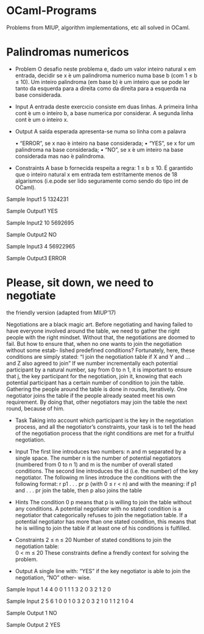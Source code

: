 # OCaml-Programs
Problems from MIUP, algorithm implementations, etc all solved in OCaml.

# Palindromas numericos

 - Problem
    O  desafio neste problema e, dado um valor inteiro natural x em entrada, decidir se x
 ́e um palindroma numerico numa base b (com 1 ≤ b ≤ 10).
Um inteiro palindroma (em base b)  ́e um inteiro que se pode ler tanto da esquerda para a direita
como da direita para a esquerda na base considerada.

 - Input
    A entrada deste exercıcio consiste em duas linhas. A primeira linha cont ́e um o inteiro b, 
 a base numerica por considerar.
A segunda linha cont ́e um o inteiro x.

 - Output
    A saída esperada apresenta-se numa so linha com a palavra
    
    • “ERROR”, se x nao ́e inteiro na base considerada;
    • “YES”, se x for um palindroma na base considerada;
    • “NO”, se x ́e um inteiro na base considerada mas nao ́e palindroma.

 - Constraints
    A base b fornecida respeita a regra:  1 ≤ b ≤ 10. É garantido que o inteiro
  natural x em entrada tem estritamente menos de 18 algarismos (i.e.pode ser lido seguramente como sendo 
  do tipo int de OCaml).
  
  Sample Input1
  5
  1324231
  
  Sample Output1
  YES
  
  Sample Input2
  10
  5692695
  
  Sample Output2
  NO
  
  Sample Input3
  4
  56922965
  
  Sample Output3
  ERROR
 
# Please, sit down, we need to negotiate
  the friendly version (adapted from MIUP’17)

 Negotiations are a black magic art. Before negotiating and having failed to have everyone involved around the table, we need to gather the right people with the right mindset. Without that, the negotiations are doomed to fail.
But how to ensure that, when no one wants to join the negotiation without some estab- lished predefined conditions?
Fortunately, here, these conditions are simply stated: “I join the negotiation table if X  and Y and ... and Z also agreed to join”
 If we number incrementally each potential participant by a natural number, say  from 0 to n	1, it is important to ensure that j, the key participant for the negotiation, join it, knowing that each potential participant has a certain number of condition to join the table. Gathering the people around the table is done in rounds, iteratively. One negotiator joins the table if the people already seated meet his own requirement. By doing that, other
negotiators may join the table the next round, because of him.

 - Task
   Taking into account which participant is the key in the negotiation process, and all the negotiator’s constraints,  your task is to tell the head of the negotiation process that the   right conditions are met for a fruitful negotiation.

 - Input
The first line introduces two numbers: n and m separated by a single space.
The number n is the number of potential negotiators (numbered from 0 to n	1) and m is the number of overall stated conditions.
The second line introduces the id (i.e. the number) of the key negotiator.
The following m lines introduce the conditions with the following format:
      r p1 . . . pr p	(with 0 ≤ r < n)
and with the meaning: if p1 and . . . pr join the table, then p also joins the table

 - Hints
 The condition 0 p means that p is willing to join the table without any conditions. A potential negotiator with no stated condition is a negotiator that categorically refuses to join the negotiation table.
If a potential negotiator has more than one stated condition, this means that he is willing to join the table if at least one of his conditions is fulfilled.

 - Constraints
     2 ≤ n ≤ 20
    Number of stated conditions to join the negotiation table:  
     0 < m ≤ 20
    These constraints define a frendly context for solving the problem.

 - Output
A single line with: “YES” if the key negotiator is able to join the negotiation, “NO” other- wise.
 
 Sample Input 1
  4 4
  0
  0 1
  1 1 3
  2 0 3 2
  1 2 0
 
 Sample Input 2
  5 6
  1
  0 0
  1 0 3
  2 0 3 2
  1 0 1
  1 2 1
  0 4

 Sample Output 1
  NO

 Sample Output 2
  YES

